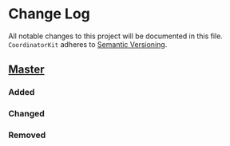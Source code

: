 # Change Log
All notable changes to this project will be documented in this file.
`CoordinatorKit` adheres to [Semantic Versioning](http://semver.org/).

## [Master](https://github.com/nathanlanza/CoordinatorKit)
### Added

### Changed

### Removed
